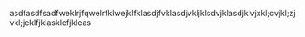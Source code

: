 asdfasdfsadfweklrjfqwelrfklwejklfklasdjfvklasdjvkljklsdvjklasdjklvjxkl;cvjkl;zjvkl;jeklfjklasklefjkleas